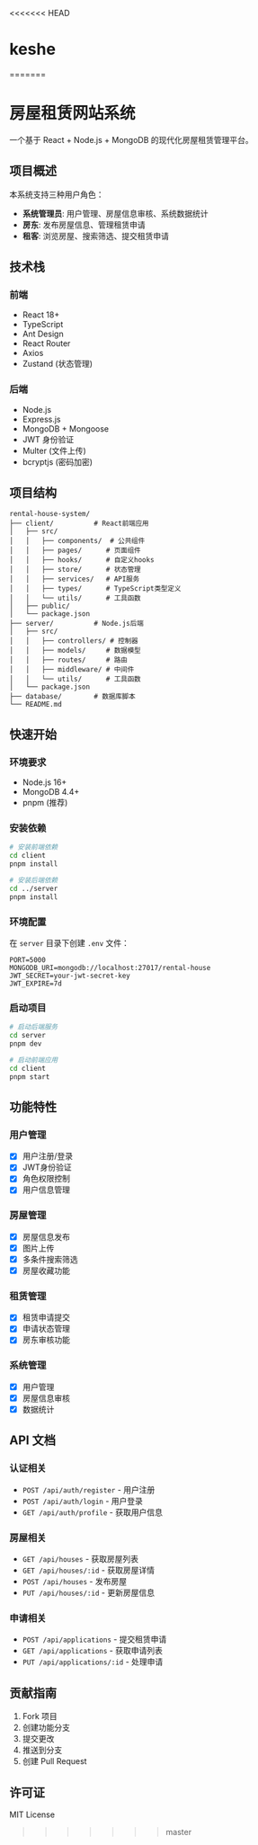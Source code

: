 <<<<<<< HEAD
# keshe
=======
# 房屋租赁网站系统

一个基于 React + Node.js + MongoDB 的现代化房屋租赁管理平台。

## 项目概述

本系统支持三种用户角色：
- **系统管理员**: 用户管理、房屋信息审核、系统数据统计
- **房东**: 发布房屋信息、管理租赁申请
- **租客**: 浏览房屋、搜索筛选、提交租赁申请

## 技术栈

### 前端
- React 18+
- TypeScript
- Ant Design
- React Router
- Axios
- Zustand (状态管理)

### 后端
- Node.js
- Express.js
- MongoDB + Mongoose
- JWT 身份验证
- Multer (文件上传)
- bcryptjs (密码加密)

## 项目结构

```
rental-house-system/
├── client/          # React前端应用
│   ├── src/
│   │   ├── components/  # 公共组件
│   │   ├── pages/      # 页面组件
│   │   ├── hooks/      # 自定义hooks
│   │   ├── store/      # 状态管理
│   │   ├── services/   # API服务
│   │   ├── types/      # TypeScript类型定义
│   │   └── utils/      # 工具函数
│   ├── public/
│   └── package.json
├── server/          # Node.js后端
│   ├── src/
│   │   ├── controllers/ # 控制器
│   │   ├── models/     # 数据模型
│   │   ├── routes/     # 路由
│   │   ├── middleware/ # 中间件
│   │   └── utils/      # 工具函数
│   └── package.json
├── database/        # 数据库脚本
└── README.md
```

## 快速开始

### 环境要求
- Node.js 16+
- MongoDB 4.4+
- pnpm (推荐)

### 安装依赖

```bash
# 安装前端依赖
cd client
pnpm install

# 安装后端依赖
cd ../server
pnpm install
```

### 环境配置

在 `server` 目录下创建 `.env` 文件：

```env
PORT=5000
MONGODB_URI=mongodb://localhost:27017/rental-house
JWT_SECRET=your-jwt-secret-key
JWT_EXPIRE=7d
```

### 启动项目

```bash
# 启动后端服务
cd server
pnpm dev

# 启动前端应用
cd client
pnpm start
```

## 功能特性

### 用户管理
- [x] 用户注册/登录
- [x] JWT身份验证
- [x] 角色权限控制
- [x] 用户信息管理

### 房屋管理
- [x] 房屋信息发布
- [x] 图片上传
- [x] 多条件搜索筛选
- [x] 房屋收藏功能

### 租赁管理
- [x] 租赁申请提交
- [x] 申请状态管理
- [x] 房东审核功能

### 系统管理
- [x] 用户管理
- [x] 房屋信息审核
- [x] 数据统计

## API 文档

### 认证相关
- `POST /api/auth/register` - 用户注册
- `POST /api/auth/login` - 用户登录
- `GET /api/auth/profile` - 获取用户信息

### 房屋相关
- `GET /api/houses` - 获取房屋列表
- `GET /api/houses/:id` - 获取房屋详情
- `POST /api/houses` - 发布房屋
- `PUT /api/houses/:id` - 更新房屋信息

### 申请相关
- `POST /api/applications` - 提交租赁申请
- `GET /api/applications` - 获取申请列表
- `PUT /api/applications/:id` - 处理申请

## 贡献指南

1. Fork 项目
2. 创建功能分支
3. 提交更改
4. 推送到分支
5. 创建 Pull Request

## 许可证

MIT License 
>>>>>>> master
